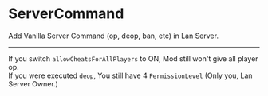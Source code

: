 ServerCommand
===

Add Vanilla Server Command (op, deop, ban, etc) in Lan Server.  

---  

If you switch `allowCheatsForAllPlayers` to ON, Mod still won't give all player op.  
If you were executed `deop`, You still have 4 `PermissionLevel` (Only you, Lan Server Owner.)  
